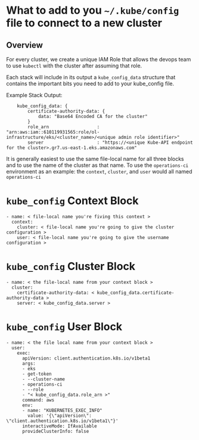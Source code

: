 # What to add to you `~/.kube/config` file to connect to a new cluster

## Overview
For every cluster, we create a unique IAM Role that allows the devops team to use `kubectl` with the cluster after assuming that role.

Each stack will include in its output a `kube_config_data` structure that contains the important bits you need to add to your kube_config file.

Example Stack Output:
```
    kube_config_data: {
        certificate-authority-data: {
            data: "Base64 Encoded CA for the cluster"
        }
        role_arn                  : "arn:aws:iam::610119931565:role/ol-infrastructure/eks/<cluster_name>/<unique admin role identifier>"
        server                    : "https://<unique Kube-API endpoint for the cluster>.gr7.us-east-1.eks.amazonaws.com"
```
It is generally easiest to use the same file-local name for all three blocks and to use the name of the cluster as that name. To use the `operations-ci` environment as an example: the `context`, `cluster`, and `user` would all named `operations-ci`

# `kube_config` Context Block
```
- name: < file-local name you're fiving this context >
  context:
    cluster: < file-local name you're going to give the cluster configuration >
    user: < file-local name you're going to give the username configuration >
```
# `kube_config` Cluster Block

```
- name: < the file-local name from your context block >
  cluster:
    certificate-authority-data: < kube_config_data.certificate-authority-data >
    server: < kube_config_data.server >
```

# `kube_config` User Block
```
- name: < the file local name from your context block >
  user:
    exec:
      apiVersion: client.authentication.k8s.io/v1beta1
      args:
      - eks
      - get-token
      - --cluster-name
      - operations-ci
      - --role
      - "< kube_config_data.role_arn >"
      command: aws
      env:
      - name: "KUBERNETES_EXEC_INFO"
        value: '{\"apiVersion\": \"client.authentication.k8s.io/v1beta1\"}'
      interactiveMode: IfAvailable
      provideClusterInfo: false
```
